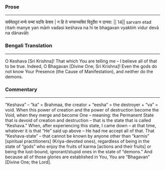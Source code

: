 ### Prose 
 --- 
सर्वमेतदृतं मन्ये यन्मां वदसि केशव |
न हि ते भगवन्व्यक्तिं विदुर्देवा न दानवा: || 14||
sarvam etad ṛitaṁ manye yan māṁ vadasi keśhava
na hi te bhagavan vyaktiṁ vidur devā na dānavāḥ

### Bengali Translation 
 --- 
O Keshava [Sri Krishna]! That which You are telling me – I believe all of that to be true. Indeed, O Bhagavan [Divine One; Sri Krishna]! Even the gods do not know Your Presence (the Cause of Manifestation), and neither do the demons.

### Commentary 
 --- 
“Keshava” – “ka” = Brahmaa, the creator + “eesha” = the destroyer + “va” = void. When this power of creation and the power of destruction become the Void, when they merge and become One – meaning: the Permanent State that is devoid of creation and destruction – that is the state that is called “Keshava.” When, after experiencing this state, I came down – at that time, whatever it is that “He” said up above – He had me accept all of that. That “Keshava-state” – that cannot be known by anyone other than “karmis” [spiritual practitioners] (Kriya-devoted ones), regardless of being in the state of “gods” who enjoy the fruits of karma [actions and their fruits] or being the lust-bound, ignorant/stupid ones in the state of “demons.” And because all of those glories are established in You, You are “Bhagavan” [Divine One; the Lord].